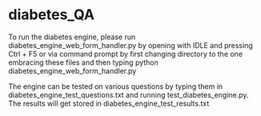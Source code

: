 # diabetes_QA

To run the diabetes engine, please run diabetes_engine_web_form_handler.py by opening with IDLE and pressing Ctrl + F5 or via command prompt
by first changing directory to the one embracing these files and then typing python diabetes_engine_web_form_handler.py

The engine can be tested on various questions by typing them in diabetes_engine_test_questions.txt and running test_diabetes_engine.py. The results
will get stored in diabetes_engine_test_results.txt
